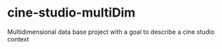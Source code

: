 # cine-studio-multiDim
Multidimensional data base project with a goal to describe a cine studio context
